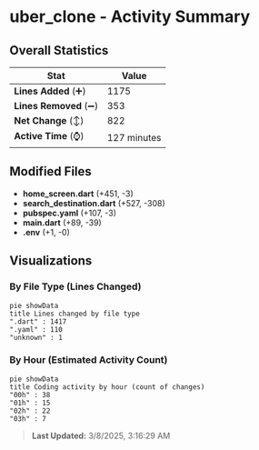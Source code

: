 # uber_clone - Activity Summary 

## Overall Statistics

| Stat                   | Value                                                             |
| ---------------------- | ----------------------------------------------------------------- |
| **Lines Added** (➕)   | 1175                                          |
| **Lines Removed** (➖) | 353                                        |
| **Net Change** (↕)    | 822                |
| **Active Time** (⌚)   | 127 minutes |


## Modified Files
- **home_screen.dart** (+451, -3)
- **search_destination.dart** (+527, -308)
- **pubspec.yaml** (+107, -3)
- **main.dart** (+89, -39)
- **.env** (+1, -0)

## Visualizations

### By File Type (Lines Changed)

```mermaid
pie showData
title Lines changed by file type
".dart" : 1417
".yaml" : 110
"unknown" : 1
```

### By Hour (Estimated Activity Count)

```mermaid
pie showData
title Coding activity by hour (count of changes)
"00h" : 38
"01h" : 15
"02h" : 22
"03h" : 7
```


> **Last Updated:** 3/8/2025, 3:16:29 AM